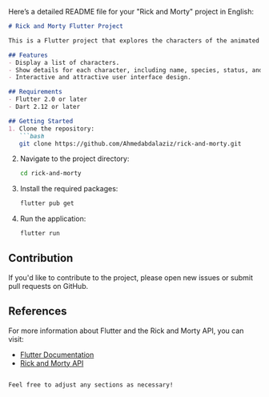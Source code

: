 Here’s a detailed README file for your "Rick and Morty" project in English:

```markdown
# Rick and Morty Flutter Project

This is a Flutter project that explores the characters of the animated series "Rick and Morty" using the show's API. Users can view various character details and interact with the application in an easy and engaging manner.

## Features
- Display a list of characters.
- Show details for each character, including name, species, status, and more.
- Interactive and attractive user interface design.

## Requirements
- Flutter 2.0 or later
- Dart 2.12 or later

## Getting Started
1. Clone the repository:
   ```bash
   git clone https://github.com/Ahmedabdalaziz/rick-and-morty.git
   ```
2. Navigate to the project directory:
   ```bash
   cd rick-and-morty
   ```
3. Install the required packages:
   ```bash
   flutter pub get
   ```
4. Run the application:
   ```bash
   flutter run
   ```

## Contribution
If you'd like to contribute to the project, please open new issues or submit pull requests on GitHub.

## References
For more information about Flutter and the Rick and Morty API, you can visit:
- [Flutter Documentation](https://flutter.dev/docs)
- [Rick and Morty API](https://rickandmortyapi.com/)
```

Feel free to adjust any sections as necessary!
